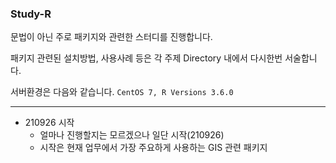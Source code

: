 ### Study-R
문법이 아닌 주로 패키지와 관련한 스터디를 진행합니다.

패키지 관련된 설치방법, 사용사례 등은 각 주제 Directory 내에서 다시한번 서술합니다.

서버환경은 다음와 같습니다. `CentOS 7, R Versions 3.6.0`

------------------------------

 + 210926 시작
    - 얼마나 진행할지는 모르겠으나 일단 시작(210926)
    - 시작은 현재 업무에서 가장 주요하게 사용하는 GIS 관련 패키지

